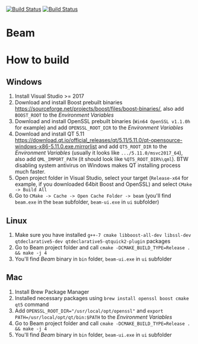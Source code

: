[![Build Status](https://travis-ci.com/beam-mw/beam.svg?token=9GsAxqTGpjsBMMHVvgzz&branch=master)](https://travis-ci.com/beam-mw/beam)
[![Build Status](https://ci.appveyor.com/api/projects/status/voh9d2q7i5oj20rr/branch/master?svg=true)](https://ci.appveyor.com/project/beam-mw/beam/branch/master)

# Beam

# How to build
## Windows
1. Install Visual Studio >= 2017
1. Download and install Boost prebuilt binaries https://sourceforge.net/projects/boost/files/boost-binaries/, also add `BOOST_ROOT` to the _Environment Variables_
1. Download and install OpenSSL prebuilt binaries (`Win64 OpenSSL v1.1.0h` for example) and add `OPENSSL_ROOT_DIR` to the _Environment Variables_
1. Download and install QT 5.11 https://download.qt.io/official_releases/qt/5.11/5.11.0/qt-opensource-windows-x86-5.11.0.exe.mirrorlist and add `QT5_ROOT_DIR` to the _Environment Variables_ (usually it looks like `.../5.11.0/msvc2017_64`), also add `QML_IMPORT_PATH` (it should look like `%QT5_ROOT_DIR%\qml`). BTW disabling system antivirus on Windows makes QT installing process much faster.
1. Open project folder in Visual Studio, select your target (`Release-x64` for example, if you downloaded 64bit Boost and OpenSSL) and select `CMake -> Build All`
1. Go to `CMake -> Cache -> Open Cache Folder -> beam` (you'll find `beam.exe` in the `beam` subfolder, `beam-ui.exe` in `ui` subfolder)

## Linux
1. Make sure you have installed `g++-7 cmake libboost-all-dev libssl-dev qtdeclarative5-dev qtdeclarative5-qtquick2-plugin` packages
1. Go to Beam project folder and call `cmake -DCMAKE_BUILD_TYPE=Release . && make -j 4`
1. You'll find _Beam_ binary in `bin` folder, `beam-ui.exe` in `ui` subfolder

## Mac
1. Install Brew Package Manager
1. Installed necessary packages using `brew install openssl boost cmake qt5` command
1. Add `OPENSSL_ROOT_DIR="/usr/local/opt/openssl"` and `export PATH=/usr/local/opt/qt/bin:$PATH` to the _Environment Variables_
1. Go to Beam project folder and call `cmake -DCMAKE_BUILD_TYPE=Release . && make -j 4`
1. You'll find _Beam_ binary in `bin` folder, `beam-ui.exe` in `ui` subfolder
